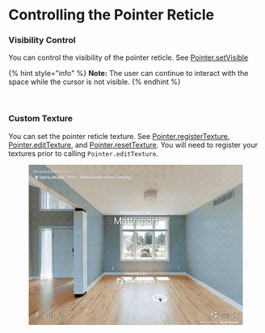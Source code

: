 # Controlling the Pointer Reticle

### Visibility Control

You can control the visibility of the pointer reticle. See [Pointer.setVisible](https://matterport.github.io/showcase-sdk/docs/reference/current/modules/pointer.html#setvisible)

{% hint style="info" %}
**Note:** The user can continue to interact with the space while the cursor is not visible.
{% endhint %}

<figure><img src="../../.gitbook/assets/hide-cursor.gif" alt=""><figcaption></figcaption></figure>

### Custom Texture

You can set the pointer reticle texture. See [Pointer.registerTexture](https://matterport.github.io/showcase-sdk/docs/reference/current/modules/pointer.html#registertexture), [Pointer.editTexture](https://matterport.github.io/showcase-sdk/docs/reference/current/modules/pointer.html#edittexture), and [Pointer.resetTexture](https://matterport.github.io/showcase-sdk/docs/reference/current/modules/pointer.html#resettexture). You will need to register your textures prior to calling `Pointer.editTexture`.

<figure><img src="../../.gitbook/assets/set-texture.gif" alt=""><figcaption></figcaption></figure>
